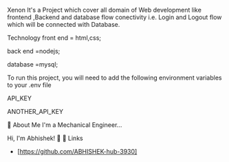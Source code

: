 Xenon
It's a Project which cover all domain of Web development like frontend ,Backend and database flow conectivity i.e. Login and Logout flow which will be connected with Database.

Technology
front end = html,css;

back end =nodejs;

database =mysql;

To run this project, you will need to add the following environment variables to your .env file

API_KEY

ANOTHER_API_KEY

🚀 About Me
I'm a Mechanical Engineer...

Hi, I'm Abhishek! 👋
🔗 Links
- [https://github.com/ABHISHEK-hub-3930]
